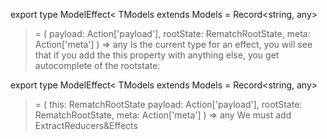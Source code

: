
export type ModelEffect<
	TModels extends Models<TModels> = Record<string, any>
> = (
	payload: Action['payload'],
	rootState: RematchRootState<TModels>,
	meta: Action['meta']
) => any
Is the current type for an effect, you will see that if you add the this property with anything else, you get autocomplete of the rootstate:

export type ModelEffect<
	TModels extends Models<TModels> = Record<string, any>
> = (
    this: RematchRootState<TModels>
	payload: Action['payload'],
	rootState: RematchRootState<TModels>,
	meta: Action['meta']
) => any
We must add ExtractReducers&Effects<TModel> 
